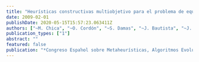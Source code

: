 ```yaml
---
title: "Heurísticas constructivas multiobjetivo para el problema de equilibrado de lńeas de montaje considerando tiempo y espacio"
date: 2009-02-01
publishDate: 2020-05-15T15:57:23.063411Z
authors: ["~M. Chica", "~O. Cordón", "~S. Damas", "~J. Bautista", "~J. Pereira"]
publication_types: ["1"]
abstract: ""
featured: false
publication: "*Congreso Espaŉol sobre Metaheurísticas, Algoritmos Evolutivos y Bioinspirados (MAEB09)*"
---
```


